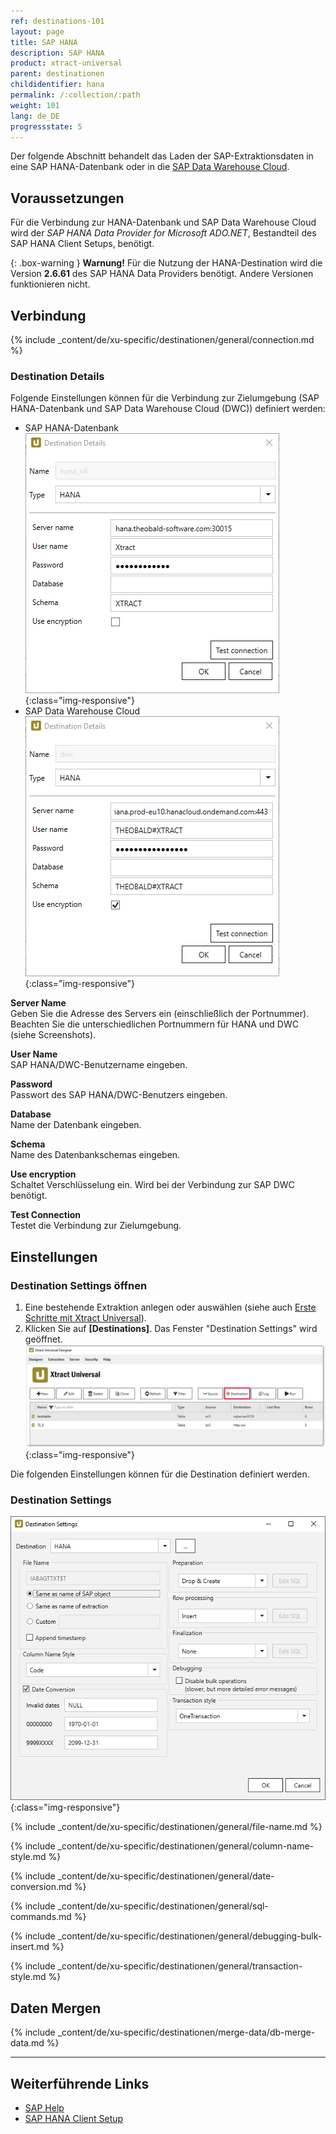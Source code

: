 ```yaml
---
ref: destinations-101
layout: page
title: SAP HANA
description: SAP HANA
product: xtract-universal
parent: destinationen
childidentifier: hana
permalink: /:collection/:path
weight: 101
lang: de_DE
progressstate: 5
---
```


Der folgende Abschnitt behandelt das Laden der SAP-Extraktionsdaten in eine SAP HANA-Datenbank oder in die [SAP Data Warehouse Cloud](https://saphanajourney.com/data-warehouse-cloud/).  

## Voraussetzungen

Für die Verbindung zur HANA-Datenbank und SAP Data Warehouse Cloud wird der *SAP HANA Data Provider for Microsoft ADO.NET*, Bestandteil des SAP HANA Client Setups, benötigt.

 {: .box-warning }
**Warnung!** Für die Nutzung der HANA-Destination wird die Version **2.6.61** des SAP HANA Data Providers benötigt. Andere Versionen funktionieren nicht.

## Verbindung

{% include _content/de/xu-specific/destinationen/general/connection.md %}	

### Destination Details
Folgende Einstellungen können für die Verbindung zur Zielumgebung (SAP HANA-Datenbank und SAP Data Warehouse Cloud (DWC)) definiert werden:

- SAP HANA-Datenbank
![hana-destination](/img/content/hana-destination2.png){:class="img-responsive"}
- SAP Data Warehouse Cloud
![hana-destination](/img/content/hana-destination.png){:class="img-responsive"}


**Server Name**<br>
Geben Sie die Adresse des Servers ein (einschließlich der Portnummer). Beachten Sie die unterschiedlichen Portnummern für HANA und DWC (siehe Screenshots).

**User Name**<br>
SAP HANA/DWC-Benutzername eingeben.

**Password**<br>
Passwort des SAP HANA/DWC-Benutzers eingeben.

**Database**<br> 
Name der Datenbank eingeben.

**Schema**<br> 
Name des Datenbankschemas eingeben.

**Use encryption**<br>
Schaltet Verschlüsselung ein. Wird bei der Verbindung zur SAP DWC benötigt.

**Test Connection**<br>
Testet die Verbindung zur Zielumgebung.

## Einstellungen

### Destination Settings öffnen

1. Eine bestehende Extraktion anlegen oder auswählen (siehe auch [Erste Schritte mit Xtract Universal](../../erste-schritte/eine-neue-extraktion-anlegen)).
2. Klicken Sie auf **[Destinations]**. Das Fenster "Destination Settings" wird geöffnet.
![Destination-settings](/img/content/xu/xu_designer_destination.png){:class="img-responsive"}

Die folgenden Einstellungen können für die Destination definiert werden. 
  
### Destination Settings

![ext_spec_set_de_form_debug](/img/content/dest_set_hana.png){:class="img-responsive"}

{% include _content/de/xu-specific/destinationen/general/file-name.md %}

{% include _content/de/xu-specific/destinationen/general/column-name-style.md %}

{% include _content/de/xu-specific/destinationen/general/date-conversion.md %}

{% include _content/de/xu-specific/destinationen/general/sql-commands.md %}

{% include _content/de/xu-specific/destinationen/general/debugging-bulk-insert.md %}

{% include _content/de/xu-specific/destinationen/general/transaction-style.md %}


## Daten Mergen

{% include _content/de/xu-specific/destinationen/merge-data/db-merge-data.md  %}

******
## Weiterführende Links

- [SAP Help](https://help.sap.com/viewer/0eec0d68141541d1b07893a39944924e/2.0.00/en-US/469dee9e6d611014af70d4e9a9cd6b0a.html)
- [SAP HANA Client Setup](https://blogs.sap.com/2017/12/14/sap-hana-2.0-client-installation-and-update-by-the-sap-hana-academy/)